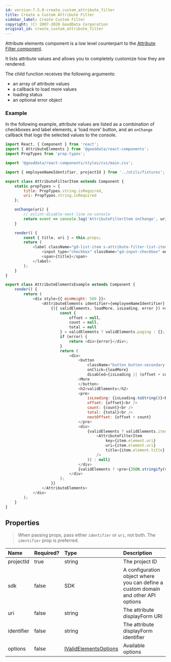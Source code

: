 ```yaml
---
id: version-7.5.0-create_custom_attribute_filter
title: Create a Custom Attribute Filter
sidebar_label: Create Custom Filter
copyright: (C) 2007-2020 GoodData Corporation
original_id: create_custom_attribute_filter
---
```


Attribute elements component is a low level counterpart to the [Attribute Filter component](attribute_filter_component.md).

It lists attribute values and allows you to completely customize how they are rendered.

The child function receives the following arguments:

* an array of attribute values
* a callback to load more values
* loading status
* an optional error object

### Example

In the following example, attribute values are listed as a combination of checkboxes and label elements, a 'load more' button, and an ```onChange``` callback that logs the selected values to the console.

<!-- code from Examples: https://github.com/gooddata/gooddata-react-components/blob/master/examples/src/components/AttributeElementsExample.jsx -->

```javascript
import React, { Component } from 'react';
import { AttributeElements } from '@gooddata/react-components';
import PropTypes from 'prop-types';

import '@gooddata/react-components/styles/css/main.css';

import { employeeNameIdentifier, projectId } from '../utils/fixtures';

export class AttributeFilterItem extends Component {
    static propTypes = {
        title: PropTypes.string.isRequired,
        uri: PropTypes.string.isRequired
    };

    onChange(uri) {
        // eslint-disable-next-line no-console
        return event => console.log('AttributeFilterItem onChange', uri, event.target.value === 'on');
    }

    render() {
        const { title, uri } = this.props;
        return (
            <label className="gd-list-item s-attribute-filter-list-item" style={{ display: 'inline-flex' }}>
                <input type="checkbox" className="gd-input-checkbox" onChange={this.onChange(uri)} />
                <span>{title}</span>
            </label>
        );
    }
}

export class AttributeElementsExample extends Component {
    render() {
        return (
            <div style={{ minHeight: 500 }}>
                <AttributeElements identifier={employeeNameIdentifier} projectId={projectId} options={{ limit: 20 }}>
                    {({ validElements, loadMore, isLoading, error }) => {
                        const {
                            offset = null,
                            count = null,
                            total = null
                        } = validElements ? validElements.paging : {};
                        if (error) {
                            return <div>{error}</div>;
                        }
                        return (
                            <div>
                                <button
                                    className="button button-secondary s-show-more-filters-button"
                                    onClick={loadMore}
                                    disabled={isLoading || (offset + count === total)}
                                >More
                                </button>
                                <h2>validElements</h2>
                                <pre>
                                    isLoading: {isLoading.toString()}<br />
                                    offset: {offset}<br />
                                    count: {count}<br />
                                    total: {total}<br />
                                    nextOffset: {offset + count}
                                </pre>
                                <div>
                                    {validElements ? validElements.items.map(item => (
                                        <AttributeFilterItem
                                            key={item.element.uri}
                                            uri={item.element.uri}
                                            title={item.element.title}
                                        />
                                    )) : null}
                                </div>
                                {validElements ? <pre>{JSON.stringify(validElements, null, '  ')}</pre> : null}
                            </div>
                        );
                    }}
                </AttributeElements>
            </div>
        );
    }
}
```

## Properties

> When passing props, pass either `identifier` or `uri`, not both. The `identifier` prop is preferred.

| Name | Required? | Type | Description |
| :--- | :--- | :--- | :--- |
| projectId | true | string | The project ID |
| sdk | false | SDK | A configuration object where you can define a custom domain and other API options |
| uri | false | string | The attribute displayForm URI |
| identifier | false | string | The attribute displayForm identifier |
| options | false | [IValidElementsOptions](attribute_element_option.md) | Available options |
